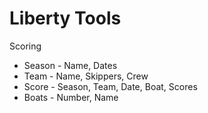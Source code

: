 # Liberty Tools

Scoring
* Season - Name, Dates
* Team - Name, Skippers, Crew
* Score - Season, Team, Date, Boat, Scores
* Boats - Number, Name

